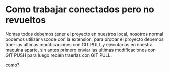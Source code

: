 # Como trabajar conectados pero no revueltos 

Nomas todos debemos tener el proyecto en nuestros local, nosotros normal podemos utilizar vscode con la extension, para probar el proyecto debemos traer las ultimas modificaciones con GIT PULL y ejecutarlas en nuestra maquina aparte, sin antes primero enviar las ultimas modificaciones con GIT PUSH para luego recien traerlas con GIT PULL.

como?
